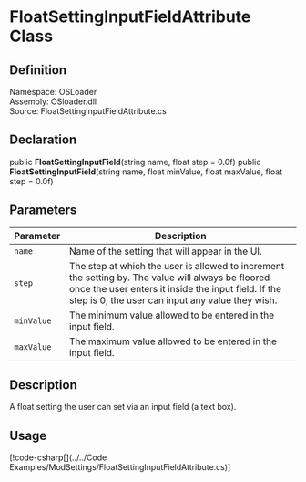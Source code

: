 # FloatSettingInputFieldAttribute Class

## Definition
Namespace: OSLoader  
Assembly: OSloader.dll  
Source: FloatSettingInputFieldAttribute.cs  

## Declaration
public **FloatSettingInputField**(string name, float step = 0.0f)
public **FloatSettingInputField**(string name, float minValue, float maxValue, float step = 0.0f)

## Parameters
Parameter | Description
-- | -
`name` | Name of the setting that will appear in the UI.
`step` | The step at which the user is allowed to increment the setting by. The value will always be floored once the user enters it inside the input field. If the step is 0, the user can input any value they wish.
`minValue` | The minimum value allowed to be entered in the input field.
`maxValue` | The maximum value allowed to be entered in the input field.

## Description
A float setting the user can set via an input field (a text box). 

## Usage
[!code-csharp[](../../Code Examples/ModSettings/FloatSettingInputFieldAttribute.cs)]
